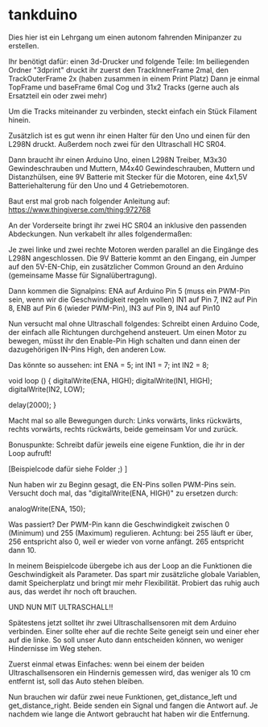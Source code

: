 # tankduino

Dies hier ist ein Lehrgang um einen autonom fahrenden Minipanzer zu erstellen. 

Ihr benötigt dafür: einen 3d-Drucker und folgende Teile: 
Im beiliegenden Ordner "3dprint" druckt ihr zuerst den TrackInnerFrame 2mal, den TrackOuterFrame 2x (haben zusammen in einem Print Platz)
Dann je einmal TopFrame und baseFrame
6mal Cog
und 31x2 Tracks (gerne auch als Ersatzteil ein oder zwei mehr)

Um die Tracks miteinander zu verbinden, steckt einfach ein Stück Filament hinein.

Zusätzlich ist es gut wenn ihr einen Halter für den Uno und einen für den L298N druckt. Außerdem noch zwei für den Ultraschall HC SR04.

Dann braucht ihr einen Arduino Uno, einen L298N Treiber, M3x30 Gewindeschrauben und Muttern, M4x40 Gewindeschrauben, Muttern und Distanzhülsen,
eine 9V Batterie mit Stecker für die Motoren, eine 4x1,5V Batteriehalterung für den Uno und 4 Getriebemotoren.

Baut erst mal grob nach folgender Anleitung auf: https://www.thingiverse.com/thing:972768

An der Vorderseite bringt ihr zwei HC SR04 an inklusive den passenden Abdeckungen.
Nun verkabelt ihr alles folgendermaßen: 

Je zwei linke und zwei rechte Motoren werden parallel an die Eingänge des L298N angeschlossen. Die 9V Batterie kommt an den Eingang, ein Jumper auf den
5V-EN-Chip, ein zusätzlicher Common Ground an den Arduino (gemeinsame Masse für Signalübertragung).

Dann kommen die Signalpins: ENA auf Arduino Pin 5 (muss ein PWM-Pin sein, wenn wir die Geschwindigkeit regeln wollen)
IN1 auf Pin 7, IN2 auf Pin 8, ENB auf Pin 6 (wieder PWM-Pin), IN3 auf Pin 9, IN4 auf Pin10

Nun versucht mal ohne Ultraschall folgendes: Schreibt einen Arduino Code, der einfach alle Richtungen durchgehend ansteuert. 
Um einen Motor zu bewegen, müsst ihr den Enable-Pin High schalten und dann einen der dazugehörigen IN-Pins High, den anderen Low.

Das könnte so aussehen: 
int ENA = 5;
int IN1 = 7;
int IN2 = 8;

void loop () {
digitalWrite(ENA, HIGH);
digitalWrite(IN1, HIGH);
digitalWrite(IN2, LOW);

delay(2000);
}

Macht mal so alle Bewegungen durch: Links vorwärts, links rückwärts, rechts vorwärts, rechts rückwärts, beide gemeinsam Vor und zurück.

Bonuspunkte: Schreibt dafür jeweils eine eigene Funktion, die ihr in der Loop aufruft!

[Beispielcode dafür siehe Folder ;) ]

Nun haben wir zu Beginn gesagt, die EN-Pins sollen PWM-Pins sein. Versucht doch mal, das "digitalWrite(ENA, HIGH)" zu ersetzen durch:

analogWrite(ENA, 150);

Was passiert? Der PWM-Pin kann die Geschwindigkeit zwischen 0 (Minimum) und 255 (Maximum) regulieren. Achtung: bei 255 läuft er über, 
256 entspricht also 0, weil er wieder von vorne anfängt. 265 entspricht dann 10. 

In meinem Beispielcode übergebe ich aus der Loop an die Funktionen die Geschwindigkeit als Parameter. Das spart mir zusätzliche globale
Variablen, damit Speicherplatz und bringt mir mehr Flexibilität. Probiert das ruhig auch aus, das werdet ihr noch oft brauchen.



UND NUN MIT ULTRASCHALL!!

Spätestens jetzt solltet ihr zwei Ultraschallsensoren mit dem Arduino verbinden. Einer sollte eher auf die rechte Seite geneigt sein 
und einer eher auf die linke. So soll unser Auto dann entscheiden können, wo weniger Hindernisse im Weg stehen. 

Zuerst einmal etwas Einfaches: wenn bei einem der beiden Ultraschallsensoren ein Hindernis gemessen wird, das weniger als 10 cm entfernt ist, 
soll das Auto stehen bleiben. 

Nun brauchen wir dafür zwei neue Funktionen, get_distance_left und get_distance_right. Beide senden ein Signal und fangen die Antwort auf. Je 
nachdem wie lange die Antwort gebraucht hat haben wir die Entfernung. 
